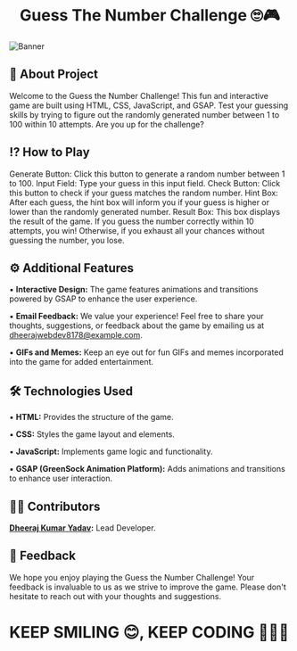 <h1 align="center">Guess The Number Challenge 🙄🎮</h1>

![Banner](https://github.com/Design-With-Dheeraj/Guess-The-Number/blob/main/assets/images/Work-Mockup-Showcase.png)

## 🚀 About Project

Welcome to the Guess the Number Challenge! This fun and interactive game are built using HTML, CSS, JavaScript, and GSAP. Test your guessing skills by trying to figure out the randomly generated number between 1 to 100 within 10 attempts. Are you up for the challenge?

## ⁉ How to Play
Generate Button: Click this button to generate a random number between 1 to 100.
Input Field: Type your guess in this input field.
Check Button: Click this button to check if your guess matches the random number.
Hint Box: After each guess, the hint box will inform you if your guess is higher or lower than the randomly generated number.
Result Box: This box displays the result of the game. If you guess the number correctly within 10 attempts, you win! Otherwise, if you exhaust all your chances without guessing the number, you lose.


## ⚙ Additional Features
▪ **Interactive Design:** The game features animations and transitions powered by GSAP to enhance the user experience.

▪ **Email Feedback:** We value your experience! Feel free to share your thoughts, suggestions, or feedback about the game by emailing us at dheerajwebdev8178@example.com.

▪ **GIFs and Memes:** Keep an eye out for fun GIFs and memes incorporated into the game for added entertainment.


## 🛠 Technologies Used
▪ **HTML:** Provides the structure of the game.

▪ **CSS:** Styles the game layout and elements.

▪ **JavaScript:** Implements game logic and functionality.

▪ **GSAP (GreenSock Animation Platform):** Adds animations and transitions to enhance user interaction.


## 🤝🏻 Contributors
**[Dheeraj Kumar Yadav](https://github.com/Design-With-Dheeraj):** Lead Developer.

## 💌 Feedback
We hope you enjoy playing the Guess the Number Challenge! Your feedback is invaluable to us as we strive to improve the game. Please don't hesitate to reach out with your thoughts and suggestions.

# KEEP SMILING 😊, KEEP CODING 👨🏻‍💻
